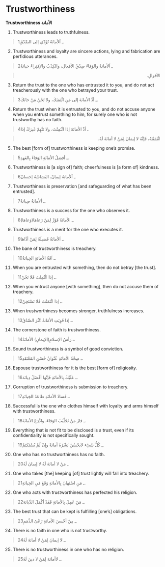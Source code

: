 Trustworthiness
===============

**Trustworthiness الأمانة**

1. Trustworthiness leads to truthfulness.

> 1ـ اَلأمانَةُ تُؤَدّي إلى الصِّدْقِ.

2. Trustworthiness and loyalty are sincere actions, lying and
fabrication are perfidious utterances.

> 2ـ اَلأمانةُ والوَفاءُ صِدْقُ الأفعالِ، والكِذْبُ والإفتِراءُ خيانَةُ
<blockquote dir="rtl">
  <p>
الأقوالِ.
  </p>
</blockquote>

3. Return the trust to the one who has entrusted it to you, and do not
act treacherously with the one who betrayed your trust.

> 3ـ أدِّ الأمانَةَ إلى مَنِ ائْتَمَنَكَ، ولا تَخُنْ مَنْ خانَكَ.

4. Return the trust when it is entrusted to you, and do not accuse
anyone when you entrust something to him, for surely one who is not
trustworthy has no faith.

> 4ـ أدِّ الأمانَةَ إذَا ائْتُمِنْتَ، ولا تَتَّهِمْ غَيرَكَ إذَا
<blockquote dir="rtl">
  <p>
ائْتَمَنْتَهُ، فَإنَّهُ لا إيمانَ لِمَنْ لا أمانَةَ لَهُ.
  </p>
</blockquote>

5. The best [form of] trustworthiness is keeping one’s promise.

> 5ـ أفضلُ الأمانَةِ الوَفاءُ بِالعَهدِ.

6. Trustworthiness is [a sign of] faith; cheerfulness is [a form of]
kindness.

> 6ـ اَلأمانةُ إيمانٌ، البَشاشَةُ إحسانٌ.

7. Trustworthiness is preservation [and safeguarding of what has been
entrusted].

> 7ـ اَلأمانَةُ صِيانةٌ.

8. Trustworthiness is a success for the one who observes it.

> 8ـ الأمانَةُ فَوْزٌ لِمَنْ رَعاها(وَعاها).

9. Trustworthiness is a merit for the one who executes it.

> 9ـ اَلأمانَةُ فَضيلَةٌ لِمَنْ أدَّاها.

10. The bane of trustworthiness is treachery.

> 10ـ آفَةُ الأمانَةِ الخِيانَةُ.

11. When you are entrusted with something, then do not betray [the
trust].

> 11ـ إذا ائْتُمِنْتَ فَلا تَخُنْ.

12. When you entrust anyone [with something], then do not accuse them of
treachery.

> 12ـ إذا ائْتَمَنْتَ فَلا تَسْتَخِنْ.

13. When trustworthiness becomes stronger, truthfulness increases.

> 13ـ إذا قَوِيَتِ الأمَانةُ كَثُرَ الصِّدْقُ.

14. The cornerstone of faith is trustworthiness.

> 14ـ رَأسُ الإسلامِ(الإيمانِ) الأمانَةُ.

15. Sound trustworthiness is a symbol of good conviction.

> 15ـ صِحَّةُ الأمانَةِ عُنْوانُ حُسْنِ المُعْتَقَدِ.

16. Espouse trustworthiness for it is the best [form of] religiosity.

> 16ـ عَلَيْكَ بِالأمانَةِ فَإنَّها أفْضَلُ دِيانَة.

17. Corruption of trustworthiness is submission to treachery.

> 17ـ فَسادُ الأمانَةِ طاعَةُ الخِيانَةِ.

18. Successful is the one who clothes himself with loyalty and arms
himself with trustworthiness.

> 18ـ فازَ مَنْ تَجَلْبَبَ الوَفاءَ، وادَّرَعَ الأمانَةَ.

19. Everything that is not fit to be disclosed is a trust, even if its
confidentiality is not specifically sought.

> 19ـ كُلُّ شَيْء لايَحْسُنُ نَشْْرُهُ أمانَةٌ وإنْ لَمْ يُسْتَكتَمْ.

20. One who has no trustworthiness has no faith.

> 20ـ مَنْ لا أمانَةَ لَهُ لا إيمانَ لَهُ.

21. One who takes [the] keeping [of] trust lightly will fall into
treachery.

> 21ـ مَنِ اسْتَهانَ بِالأمانَةِ وَقَعَ فيِ الخِيانَةِ.

22. One who acts with trustworthiness has perfected his religion.

> 22ـ مَنْ عَمِلَ بِالأمانَةِ فَقَدْ أكْمَلَ الدِّيانَةَ.

23. The best trust that can be kept is fulfilling [one’s] obligations.

> 23ـ مِنْ أحْسنَ الأمانَةِ رَعْىُ الذِّمَمِ.

24. There is no faith in one who is not trustworthy.

> 24ـ لا إيمانَ لِمَنْ لا أمانَةَ لَهُ.

25. There is no trustworthiness in one who has no religion.

> 25ـ لاأمانَةَ لِمَنْ لا دينَ لَهُ.


